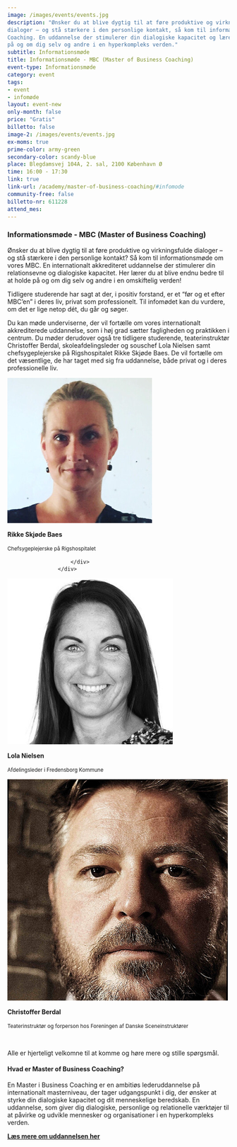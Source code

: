 ```yaml
---
image: /images/events/events.jpg
description: "Ønsker du at blive dygtig til at føre produktive og virkningsfulde
dialoger – og stå stærkere i den personlige kontakt, så kom til informationsmøde om vores lederuddannelse Master of Business
Coaching. En uddannelse der stimulerer din dialogiske kapacitet og lærer dig at blive endnu bedre til at holde
på og om dig selv og andre i en hyperkompleks verden."
subtitle: Informationsmøde
title: Informationsmøde - MBC (Master of Business Coaching)
event-type: Informationsmøde
category: event
tags:
- event
- infomøde
layout: event-new
only-month: false
price: "Gratis"
billetto: false
image-2: /images/events/events.jpg
ex-moms: true
prime-color: army-green
secondary-color: scandy-blue
place: Blegdamsvej 104A, 2. sal, 2100 København Ø
time: 16:00 - 17:30
link: true
link-url: /academy/master-of-business-coaching/#infomode
community-free: false
billetto-nr: 611228
attend_mes:
---
```

### Informationsmøde - MBC (Master of Business Coaching)

Ønsker du at blive dygtig til at føre produktive og virkningsfulde dialoger – og stå stærkere i den personlige kontakt? Så kom til informationsmøde om vores MBC. En internationalt akkrediteret uddannelse der stimulerer din relationsevne og dialogiske kapacitet. Her lærer du at blive endnu bedre til at holde på og om dig selv og andre i en omskiftelig verden!

Tidligere studerende har sagt at der, i positiv forstand, er et “før og et efter MBC’en” i deres liv, privat som professionelt. Til infomødet kan du vurdere, om det er lige netop dét, du går og søger.

Du kan møde underviserne, der vil fortælle om vores internationalt akkrediterede uddannelse, som i høj grad sætter fagligheden og praktikken i centrum. Du møder derudover også tre tidligere studerende, teaterinstruktør Christoffer Berdal, skoleafdelingsleder og souschef Lola Nielsen samt chefsygeplejerske på Rigshospitalet Rikke Skjøde Baes. De vil fortælle om det væsentlige, de har taget med sig fra uddannelse, både privat og i deres professionelle liv.

<div class="row gy-3">
<div class="col-md-4 col-12">
                    <div class="d-flex align-content-center align-items-center">
                        <div class="flex-shrink-0">
                            <img class="small-image-148 small-md rounded-circle"
                                src="/images/events/rikke.jpeg"
                                alt="Rikke Skjøde Baes">
                        </div>
                        <div class="flex-grow-1 ms-3 align-content-center align-items-center">
                        <p class="mt-2 mb-0"><b>Rikke Skjøde Baes</b></p><p><small>Chefsygeplejerske på Rigshospitalet</small></p>
                        
 
                        </div>
                    </div>

</div>
<div class="col-md-4 col-12">
                    <div class="d-flex align-content-center align-items-center">
                        <div class="flex-shrink-0">
                            <img class="small-image-148 small-md rounded-circle"
                                src="/images/events/lola.jpeg"
                                alt="Lola Nielsen">
                        </div>
                        <div class="flex-grow-1 ms-3 align-content-center align-items-center">
                        <p class="mt-2 mb-0"><b>Lola Nielsen</b></p><p><small>Afdelingsleder i Fredensborg Kommune</small></p>
                        </div>
                    </div>

</div>

<div class="col-md-4 col-12">
                    <div class="d-flex align-content-center align-items-center">
                        <div class="flex-shrink-0">
                            <img class="small-image-148 small-md rounded-circle"
                                src="/images/events/berdal.jpeg"
                                alt="Christoffer Berdal">
                        </div>
                        <div class="flex-grow-1 ms-3 align-content-center align-items-center">
 <p class="mt-2 mb-0"><b>Christoffer Berdal</b></p><p><small>Teaterinstruktør og forperson hos Foreningen af Danske Sceneinstruktører</small></p>
                        </div>
                    </div>

</div>


</div>


<br>


Alle er hjerteligt velkomne til at komme og høre mere og stille spørgsmål.

#### Hvad er Master of Business Coaching?

En Master i Business Coaching er en ambitiøs lederuddannelse på internationalt masterniveau, der tager udgangspunkt i dig, der ønsker at styrke din dialogiske kapacitet og dit menneskelige beredskab. En uddannelse, som giver dig dialogiske, personlige og relationelle værktøjer til at påvirke og udvikle mennesker og organisationer i en hyperkompleks verden.

<ins>**[Læs mere om uddannelsen her](https://www.copenhagencoaching.dk/academy/master-of-business-coaching/)**</ins>
